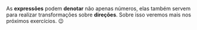 As **expressões** podem **denotar** não apenas números, elas também servem para realizar transformações sobre **direções**. Sobre isso veremos mais nos próximos exercícios. :wink:
